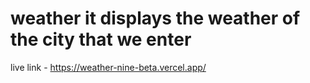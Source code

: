 # weather it displays the weather of the city that we enter 

live link - https://weather-nine-beta.vercel.app/

